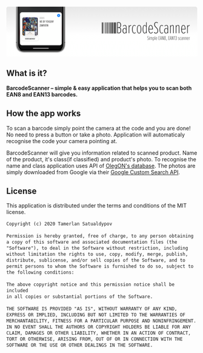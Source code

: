 ![](https://github.com/onl1ner/onl1ner/blob/master/Resources/BarcodeScanner/Header.png)

## What is it?
**BarcodeScanner – simple & easy application that helps you to scan both EAN8 and EAN13 barcodes.** 

## How the app works
To scan a barcode simply point the camera at the code and you are done! No need to press a button or take a photo. Application will automaticaly recognise the code your camera pointing at. 

BarcodeScanner will give you information related to scanned product. Name of the product, it's class(if classified) and product's photo. To recognise the name and class application uses API of [OlegON's database](https://barcodes.olegon.ru "OlegON's database"). The photos are simply downloaded from Google via their [Google Custom Search API](https://developers.google.com/custom-search "Google Custom Search API").

## License
This application is distributed under the terms and conditions of the MIT license.
```
Copyright (c) 2020 Tamerlan Satualdypov
 
Permission is hereby granted, free of charge, to any person obtaining
a copy of this software and associated documentation files (the
"Software"), to deal in the Software without restriction, including
without limitation the rights to use, copy, modify, merge, publish,
distribute, sublicense, and/or sell copies of the Software, and to
permit persons to whom the Software is furnished to do so, subject to 
the following conditions:

The above copyright notice and this permission notice shall be included
in all copies or substantial portions of the Software.

THE SOFTWARE IS PROVIDED "AS IS", WITHOUT WARRANTY OF ANY KIND,
EXPRESS OR IMPLIED, INCLUDING BUT NOT LIMITED TO THE WARRANTIES OF
MERCHANTABILITY, FITNESS FOR A PARTICULAR PURPOSE AND NONINFRINGEMENT.
IN NO EVENT SHALL THE AUTHORS OR COPYRIGHT HOLDERS BE LIABLE FOR ANY
CLAIM, DAMAGES OR OTHER LIABILITY, WHETHER IN AN ACTION OF CONTRACT,
TORT OR OTHERWISE, ARISING FROM, OUT OF OR IN CONNECTION WITH THE
SOFTWARE OR THE USE OR OTHER DEALINGS IN THE SOFTWARE.
```

